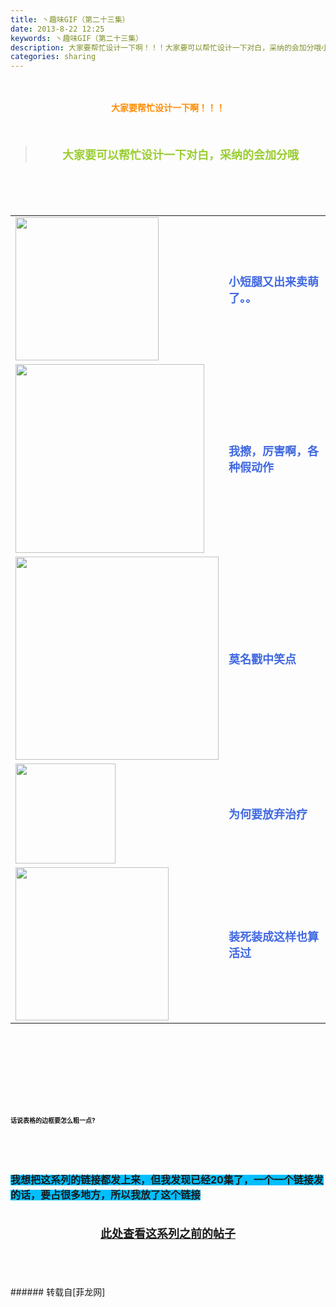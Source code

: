 ```yaml
---
title: 丶趣味GIF（第二十三集）
date: 2013-8-22 12:25
keywords: 丶趣味GIF（第二十三集）
description: 大家要帮忙设计一下啊！！！大家要可以帮忙设计一下对白，采纳的会加分哦小短腿又出来卖萌了。。我擦，厉害啊，各种假动作莫名戳中笑点为何要放弃治疗装死装成这样也算活过话说表格的边框要怎么粗一点?我想把这系列的链接都发上来，但我发现已经20集了，一个一个链接发的话，要占很多地方，所以我放了这个链接此处查看这系列之前的帖子
categories: sharing
---
```

<td class="t_f" id="postmessage_37650">

<br/>
<br/>
<div align="center"><strong><font color="#ff8c00">大家要帮忙设计一下啊！！！</font></strong></div><br/>
<strong><font size="4"><br/>
</font></strong><div align="center"><div class="quote"><blockquote><strong><font size="4"><font color="#9acd32">大家要可以帮忙设计一下对白，采纳的会加分哦</font></font></strong><img alt="" border="0" onclick="" onmouseover="" smilieid="98" src="static/image/smiley/qiubilong/14.gif"/></blockquote></div><br/>
<strong><font size="4"><br/>
</font></strong><br/>
<table cellspacing="0" class="t_table"><tr><td>

<img aid="15705" class="zoom" data-cf-modified-d3d86de3b5571b62f6302456-="" file="data/attachment/forum/201308/22/121944rpayag8mz6wx1jyg.gif" id="aimg_15705" inpost="1" onclick="" onmouseover="" src="http://www.flw.ph/data/attachment/forum/201308/22/121944rpayag8mz6wx1jyg.gif" width="229" zoomfile="data/attachment/forum/201308/22/121944rpayag8mz6wx1jyg.gif"/>


</td><td><font size="4"><font color="#4169e1"><strong>小短腿又出来卖萌了。。</strong></font></font><img alt="" border="0" onclick="" onmouseover="" smilieid="249" src="static/image/smiley/Xiongmao/24.gif"/></td></tr><tr><td>

<img aid="15706" class="zoom" data-cf-modified-d3d86de3b5571b62f6302456-="" file="data/attachment/forum/201308/22/122002bgygtng7zg8jv8ys.gif" id="aimg_15706" inpost="1" onclick="" onmouseover="" src="http://www.flw.ph/data/attachment/forum/201308/22/122002bgygtng7zg8jv8ys.gif" width="302" zoomfile="data/attachment/forum/201308/22/122002bgygtng7zg8jv8ys.gif"/>


</td><td><font size="4"><font color="#4169e1"><strong>我擦，厉害啊，各种假动作</strong></font></font></td></tr><tr><td>

<img aid="15707" class="zoom" data-cf-modified-d3d86de3b5571b62f6302456-="" file="data/attachment/forum/201308/22/122029kz2cj7z2crqmi25m.gif" id="aimg_15707" inpost="1" onclick="" onmouseover="" src="http://www.flw.ph/data/attachment/forum/201308/22/122029kz2cj7z2crqmi25m.gif" width="325" zoomfile="data/attachment/forum/201308/22/122029kz2cj7z2crqmi25m.gif"/>


</td><td><font size="4"><font color="#4169e1"><strong>莫名戳中笑点</strong></font></font></td></tr><tr><td>

<img aid="15708" class="zoom" data-cf-modified-d3d86de3b5571b62f6302456-="" file="data/attachment/forum/201308/22/122213mp8tap1thpq331qm.gif" id="aimg_15708" inpost="1" onclick="" onmouseover="" src="http://www.flw.ph/data/attachment/forum/201308/22/122213mp8tap1thpq331qm.gif" width="160" zoomfile="data/attachment/forum/201308/22/122213mp8tap1thpq331qm.gif"/>


</td><td><font size="4"><font color="#4169e1"><strong>为何要放弃治疗</strong></font></font><img alt="" border="0" onclick="" onmouseover="" smilieid="249" src="static/image/smiley/Xiongmao/24.gif"/></td></tr><tr><td>

<img aid="15709" class="zoom" data-cf-modified-d3d86de3b5571b62f6302456-="" file="data/attachment/forum/201308/22/122308y1xjkawlajabm3zs.gif" id="aimg_15709" inpost="1" onclick="" onmouseover="" src="http://www.flw.ph/data/attachment/forum/201308/22/122308y1xjkawlajabm3zs.gif" width="245" zoomfile="data/attachment/forum/201308/22/122308y1xjkawlajabm3zs.gif"/>


</td><td><font size="4"><font color="#4169e1"><strong>装死装成这样也算活过</strong></font></font><img alt="" border="0" onclick="" onmouseover="" smilieid="249" src="static/image/smiley/Xiongmao/24.gif"/></td></tr></table></div><strong><font size="4"><strong><font size="4"><br/>
</font></strong></font><br/>
<br/>
<div align="center"><font size="4"><img alt="" border="0" onclick="" onmouseover="" smilieid="249" src="static/image/smiley/Xiongmao/24.gif"/></font></div><font size="4"><strong><font size="4"><br/>
</font></strong></font><br/>
<font size="4"><strong><font size="4"><br/>
</font></strong></font><br/>
<font size="1">话说表格的边框要怎么粗一点?</font></strong><strong><font size="1"><br/>
</font></strong><br/>
<strong><font size="1"><br/>
</font></strong><br/>
<strong><font size="1"><br/>
</font></strong><br/>
<strong><font style="background-color:rgb(0, 191, 255)"><font size="3">我想把这系列的链接都发上来，但我发现已经20集了，一个一个链接发的话，要占很多地方，所以我放了这个链接</font></font></strong><strong><font style="background-color:rgb(0, 191, 255)"><font size="3"><br/>
</font></font></strong><br/>
<strong><font style="background-color:rgb(0, 191, 255)"><font size="3"><br/>
<div align="center"><img alt="" border="0" onclick="" onmouseover="" smilieid="249" src="static/image/smiley/Xiongmao/24.gif"/><font size="4"><font color="#ff0000"><strong><a href="http://www.flw.ph/home.php?mod=space&amp;uid=41&amp;do=thread&amp;view=me&amp;from=space" target="_blank">此处查看这系列之前的帖子</a></strong></font></font><img alt="" border="0" onclick="" onmouseover="" smilieid="249" src="static/image/smiley/Xiongmao/24.gif"/></div><br/>
</font></font></strong><br/>
<br/>
<br/>
</td>
###### 转载自[菲龙网]